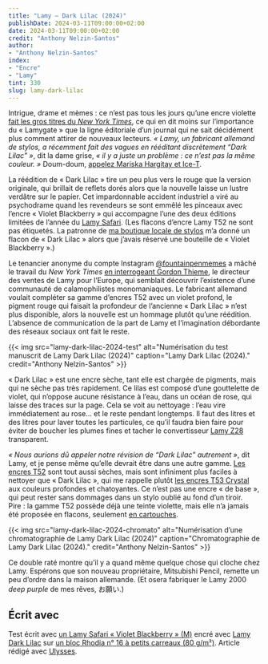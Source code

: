 ```yaml
---
title: "Lamy — Dark Lilac (2024)"
publishDate: 2024-03-11T09:00:00+02:00
date: 2024-03-11T09:00:00+02:00
credit: "Anthony Nelzin-Santos"
author:
- "Anthony Nelzin-Santos"
index:
- "Encre"
- "Lamy"
tint: 330
slug: lamy-dark-lilac
---
```


Intrigue, drame et mèmes : ce n’est pas tous les jours qu’une encre violette [fait les gros titres du *New York Times*][1], ce qui en dit moins sur l’importance du « Lamygate » que la ligne éditoriale d’un journal qui ne sait décidément plus comment attirer de nouveaux lecteurs. *« Lamy, un fabricant allemand de stylos, a récemment fait des vagues en rééditant discrètement “Dark Lilac” »*, dit la dame grise, *« il y a juste un problème : ce n’est pas la même couleur. »* Doum-doum, [appelez Mariska Hargitay et Ice-T][2].

La réédition de « Dark Lilac » tire un peu plus vers le rouge que la version originale, qui brillait de reflets dorés alors que la nouvelle laisse un lustre verdâtre sur le papier. Cet impardonnable accident industriel a viré au psychodrame quand les revendeurs se sont emmêlé les pinceaux avec l’encre « Violet Blackberry » qui accompagne l’une des deux éditions limitées de l’année du [Lamy Safari][3]. (Les flacons d’encre Lamy T52 ne sont pas étiquetés. La patronne de [ma boutique locale de stylos][4] m’a donné un flacon de « Dark Lilac » alors que j’avais réservé une bouteille de « Violet Blackberry ».)

Le tenancier anonyme du compte Instagram [@fountainpenmemes][5] a mâché le travail du *New York Times* [en interrogeant Gordon Thieme][6], le directeur des ventes de Lamy pour l’Europe, qui semblait découvrir l’existence d’une communauté de calamophilistes monomaniaques. Le fabricant allemand voulait compléter sa gamme d’encres T52 avec un violet profond, le pigment rouge qui faisait la profondeur de l’ancienne « Dark Lilac » n’est plus disponible, alors la nouvelle est un hommage plutôt qu’une réédition. L’absence de communication de la part de Lamy et l’imagination débordante des réseaux sociaux ont fait le reste.

{{< img src="lamy-dark-lilac-2024-test" alt="Numérisation du test manuscrit de Lamy Dark Lilac (2024)" caption="Lamy Dark Lilac (2024)." credit="Anthony Nelzin-Santos" >}}

« Dark Lilac » est une encre sèche, tant elle est chargée de pigments, mais qui ne sèche pas très rapidement. Ce lilas est composé d’une gouttelette de violet, qui n’oppose aucune résistance à l’eau, dans un océan de rose, qui laisse des traces sur la page. Cela se voit au nettoyage : l’eau vire immédiatement au rose… et le reste pendant longtemps. Il faut des litres et des litres pour laver toutes les particules, ce qu’il faudra bien faire pour éviter de boucher les plumes fines et tacher le convertisseur [Lamy Z28][7] transparent.

*« Nous aurions dû appeler notre révision de “Dark Lilac” autrement »*, dit Lamy, et je pense même qu’elle devrait être dans une autre gamme. [Les encres T52][8] sont tout aussi sèches, mais sont infiniment plus faciles à nettoyer que « Dark Lilac », qui me rappelle plutôt [les encres T53 Crystal][9] aux couleurs profondes et chatoyantes. Ce n’est pas une encre « de base », qui peut rester sans dommages dans un stylo oublié au fond d’un tiroir. Pire : la gamme T52 possède déjà une teinte violette, mais elle n’a jamais été proposée en flacons, seulement [en cartouches][10].

{{< img src="lamy-dark-lilac-2024-chromato" alt="Numérisation d’une chromatographie de Lamy Dark Lilac (2024)" caption="Chromatographie de Lamy Dark Lilac (2024)." credit="Anthony Nelzin-Santos" >}}

Ce double raté montre qu’il y a quand même quelque chose qui cloche chez Lamy. Espérons que son nouveau propriétaire, Mitsubishi Pencil, remette un peu d’ordre dans la maison allemande. (Et osera fabriquer le Lamy 2000 *deep purple* de mes rêves, お願い.)

## Écrit avec

Test écrit avec [un Lamy Safari « Violet Blackberry » (M)][11] encré avec [Lamy Dark Lilac][12] sur [un bloc Rhodia n° 16 à petits carreaux (80 g/m²)][13]. Article rédigé avec [Ulysses][14].

[1]:	https://www.nytimes.com/2024/03/01/style/lamy-dark-lilac-ink.html?unlocked_article_code=1.bk0.e0Pc.LmsRbMxALyqw&smid=url-share "Lamy’s Reintroduction of Dark Lilac Ink Sparks Controversy - The New York Times"
[2]:	https://fr.wikipedia.org/wiki/New_York,_unit%C3%A9_sp%C3%A9ciale "New York, unité spéciale — Wikipédia"
[3]:	https://www.lamy.com/en/lamy-safari/ "LAMY safari - Product Information and Writing Systems"
[4]:	https://perreyon1884.com/ "Perreyon 1884: Votre spécialiste du stylo haut de gamme à Lyon"
[5]:	https://www.instagram.com/fountainpenmemes/ "𝕱𝖔𝖚𝖓𝖙𝖆𝖎𝖓 𝕻𝖊𝖓 𝕸𝖊𝖒𝖊𝖘 (@fountainpenmemes) • Photos et vidéos Instagram"
[6]:	https://www.instagram.com/p/C3-u1HoRFh0/?img_index=1 "Here it is, the latest (possibly final?) installment on this subject! Please read through for Lamy's point of view and some musings from… | Instagram"
[7]:	https://www.lamy.com/en/inks-refills-co/z28/ "Z28"
[8]:	https://www.lamy.com/en/t52/ "T52"
[9]:	https://www.lamy.com/en/inks-refills-co/t53/ "T53"
[10]:	https://amzn.to/3Pf1iH4 "Boite 5 cartouches LAMY T10 encre violet : Amazon.fr: Fournitures de bureau"
[11]:	https://amzn.to/3Iw8udS "Lamy safari 0D8 Stylo-plume moderne en plastique robuste violet/framboise avec poignée ergonomique et plume en acier largeur de point M, avec cartouche d'encre T 10 bleue : Amazon.fr: Fournitures de bureau"
[12]:	https://appelboom.com/product/lamy-t52-dark-lilac-ink-50ml-ink-bottle/ "Lamy T52 Dark Lilac Ink - 50ml Ink Bottle - Ink Bottle - Inkt / Ink"
[13]:	https://amzn.to/2CC0ZDe
[14]:	https://ulysses.app/ "Ulysses"
